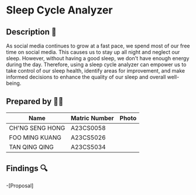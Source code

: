 # Sleep Cycle Analyzer

## Description 📝
As social media continues to grow at a fast pace, we spend most of our free time on social media. This causes us to stay up all night and neglect our sleep. However, without having a good sleep, we don't have enough energy during the day. Therefore, using a sleep cycle analyzer can empower us to take control of our sleep health, identify areas for improvement, and make informed decisions to enhance the quality of our sleep and overall well-being.

## Prepared by 🧑‍💻

| Name                                     | Matric Number | Photo |
|------------------------------------------|---------------|-------|
| CH'NG SENG HONG  | A23CS0058     | |
| FOO MING KUANG       | A23CS5026     | |
| TAN QING QING                 | A23CS5034    ||


## Findings 🔍
-[Proposal]



